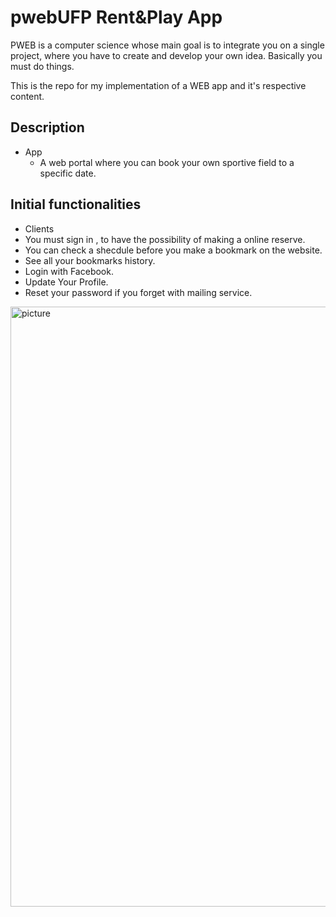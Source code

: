 # pwebUFP Rent&Play App

PWEB is a computer science whose main goal is to integrate you on a single project, where you have to create and develop your own idea.
Basically you must do things.

This is the repo for my implementation of a WEB app and it's respective content.

## Description
- App
  - A web portal where you can book your own sportive field to a specific date.
  
## Initial functionalities
- Clients
 - You must sign in , to have the possibility of making a online reserve.
 - You can check a shecdule before you make a bookmark on the website.
 - See all your bookmarks history.
 - Login with Facebook.
 - Update Your Profile.
 - Reset your password if you forget with mailing service.
 
 
 
<img src="http://image.prntscr.com/image/4e3fa9cce97344fbb2bec7fabe0cbc45.png" alt="picture" height="960" width="820">
